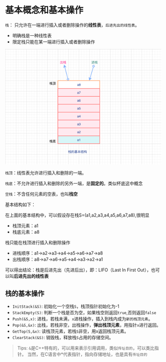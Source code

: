 # 基本概念和基本操作

`栈`： 只允许在一端进行插入或者删除操作的**线性表**，`后进先出的线性表`。


- 明确栈是一种线性表
- 限定栈只能在某一端进行插入或者删除操作

![栈的顺序结构](./images/栈的基本结构.png)

`栈顶`：线性表允许进行插入和删除的一端。

`栈底`：不允许进行插入和删除的另外一端，是**固定的**。类似杯底这中概念

`空栈`：不含任何元素的空表，也叫**栈空**



基本结构如下：




在上面的基本结构中，可以假设存在栈S=(a1,a2,a3,a4,a5,a6,a7,a8),很明显

- 栈顶元素：a1
- 栈底元素：a8


栈只能在栈顶进行插入和删除操作

- 进栈顺序：a1->a2->a3->a4->a5->a6->a7->a8
- 出栈顺序：a8->a7->a6->a5->a4->a3->a2->a1


可以得出结论：栈是后进先出（先进后出），即：LIFO（Last In First Out），也可以叫**后进先出的线性表**


## 栈的基本操作


- `InitStack(&S)`: 初始化一个空栈`S`，栈顶指针初始化为-1
- `StackEmpty(S)`: 判断一个栈是否为空，如果栈空则返回`true`,否则返回`false`
- `Push(&S,x)`: 进栈，若栈未满，`x`进栈操作，插入到栈内成为`新的栈顶元素`。
- `Pop(&S,&x)`: 出栈，若栈非空，出栈操作，**弹出栈顶元素**，用指针`x`进行返回。
- `GetTop(S,&x)`: 读栈顶元素，若栈`S`非空，用x返回栈顶元素。
- `ClearStack(&S)`: 销毁栈，释放栈`S`占用的存储空间。



> Tips: `&`是C++特有的，可以用来表示引用调用，类似`传址目的`，可以类比指针。 当然，在C语言中*代表指针，指向存储地址，也是具有`传址目的`